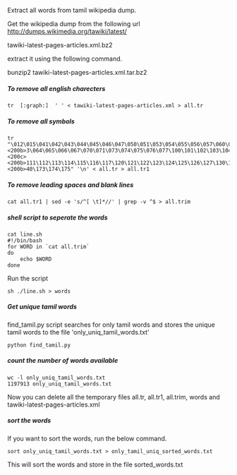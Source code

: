 Extract all words from tamil wikipedia dump.

Get the wikipedia dump from the following url
http://dumps.wikimedia.org/tawiki/latest/

tawiki-latest-pages-articles.xml.bz2   

extract it using the following command.

bunzip2  tawiki-latest-pages-articles.xml.tar.bz2




##### To remove all english charecters

```
tr  [:graph:]  ' ' < tawiki-latest-pages-articles.xml > all.tr
```


##### To remove all symbols

```
tr  "\012\015\041\042\043\044\045\046\047\050\051\053\054\055\056\057\060\061\062\06<200c><200b>3\064\065\066\067\070\071\073\074\075\076\077\100\101\102\103\104\105\106\107\110\<200c><200b>111\112\113\114\115\116\117\120\121\122\123\124\125\126\127\130\131\132\133\135\1<200c><200b>40\173\174\175" '\n' < all.tr > all.tr1
```

##### To remove leading spaces and blank lines
```
cat all.tr1 | sed -e 's/^[ \t]*//' | grep -v ^$ > all.trim
```




##### shell script to  seperate the words

```
cat line.sh 
#!/bin/bash 
for WORD in `cat all.trim` 
do 
    echo $WORD 
done 
```


Run the script
```
sh ./line.sh > words
```

##### Get unique tamil words
find_tamil.py script searches for only tamil words and stores the unique tamil words to the file 'only_uniq_tamil_words.txt'

```
python find_tamil.py 
```




##### count the number of words available

```
wc -l only_uniq_tamil_words.txt
1197913 only_uniq_tamil_words.txt
```


Now you can delete all the temporary files all.tr, all.tr1, all.trim, words and tawiki-latest-pages-articles.xml


##### sort the words

If you want to sort the words, run the below command.

```
sort only_uniq_tamil_words.txt > only_tamil_uniq_sorted_words.txt
```

This will sort the words and store in the file sorted_words.txt


